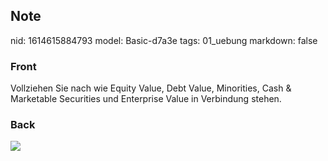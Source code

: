 ## Note
nid: 1614615884793
model: Basic-d7a3e
tags: 01_uebung
markdown: false

### Front
Vollziehen Sie nach wie Equity Value, Debt Value, Minorities, Cash & Marketable Securities und Enterprise Value in Verbindung stehen.

### Back
<img src="paste-6f0ae86595997757cc44ae76538507635cc92596.jpg">
